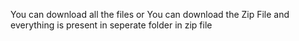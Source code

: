 You can download all the files or You can download the Zip File and everything is present in seperate folder in zip file

